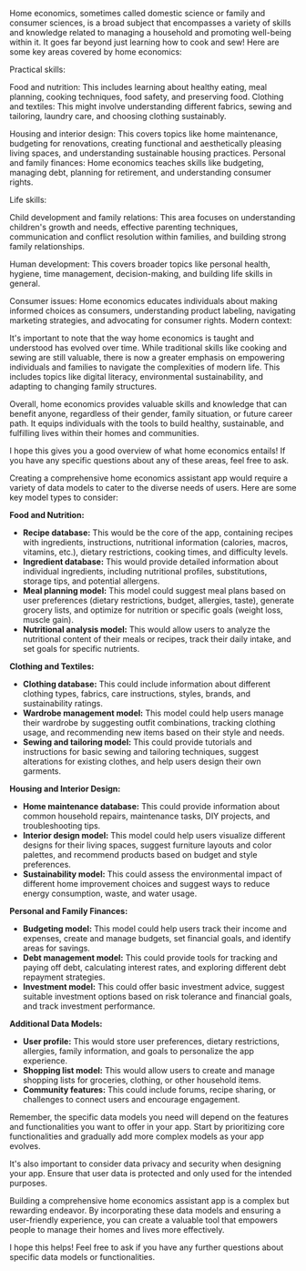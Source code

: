 Home economics, sometimes called domestic science or family and consumer sciences, is a broad subject that encompasses a variety of skills and knowledge related to managing a household and promoting well-being within it. It goes far beyond just learning how to cook and sew! Here are some key areas covered by home economics:

Practical skills:

Food and nutrition: This includes learning about healthy eating, meal planning, cooking techniques, food safety, and preserving food.
Clothing and textiles: This might involve understanding different fabrics, sewing and tailoring, laundry care, and choosing clothing sustainably.

Housing and interior design: This covers topics like home maintenance, budgeting for renovations, creating functional and aesthetically pleasing living spaces, and understanding sustainable housing practices.
Personal and family finances: Home economics teaches skills like budgeting, managing debt, planning for retirement, and understanding consumer rights.

Life skills:

Child development and family relations: This area focuses on understanding children's growth and needs, effective parenting techniques, communication and conflict resolution within families, and building strong family relationships.

Human development: This covers broader topics like personal health, hygiene, time management, decision-making, and building life skills in general.

Consumer issues: Home economics educates individuals about making informed choices as consumers, understanding product labeling, navigating marketing strategies, and advocating for consumer rights.
Modern context:

It's important to note that the way home economics is taught and understood has evolved over time. While traditional skills like cooking and sewing are still valuable, there is now a greater emphasis on empowering individuals and families to navigate the complexities of modern life. This includes topics like digital literacy, environmental sustainability, and adapting to changing family structures.

Overall, home economics provides valuable skills and knowledge that can benefit anyone, regardless of their gender, family situation, or future career path. It equips individuals with the tools to build healthy, sustainable, and fulfilling lives within their homes and communities.

I hope this gives you a good overview of what home economics entails! If you have any specific questions about any of these areas, feel free to ask.

Creating a comprehensive home economics assistant app would require a variety of data models to cater to the diverse needs of users. Here are some key model types to consider:

**Food and Nutrition:**

* **Recipe database:** This would be the core of the app, containing recipes with ingredients, instructions, nutritional information (calories, macros, vitamins, etc.), dietary restrictions, cooking times, and difficulty levels. 
* **Ingredient database:** This would provide detailed information about individual ingredients, including nutritional profiles, substitutions, storage tips, and potential allergens.
* **Meal planning model:** This model could suggest meal plans based on user preferences (dietary restrictions, budget, allergies, taste), generate grocery lists, and optimize for nutrition or specific goals (weight loss, muscle gain).
* **Nutritional analysis model:** This would allow users to analyze the nutritional content of their meals or recipes, track their daily intake, and set goals for specific nutrients.

**Clothing and Textiles:**

* **Clothing database:** This could include information about different clothing types, fabrics, care instructions, styles, brands, and sustainability ratings.
* **Wardrobe management model:** This model could help users manage their wardrobe by suggesting outfit combinations, tracking clothing usage, and recommending new items based on their style and needs.
* **Sewing and tailoring model:** This could provide tutorials and instructions for basic sewing and tailoring techniques, suggest alterations for existing clothes, and help users design their own garments.

**Housing and Interior Design:**

* **Home maintenance database:** This could provide information about common household repairs, maintenance tasks, DIY projects, and troubleshooting tips.
* **Interior design model:** This model could help users visualize different designs for their living spaces, suggest furniture layouts and color palettes, and recommend products based on budget and style preferences.
* **Sustainability model:** This could assess the environmental impact of different home improvement choices and suggest ways to reduce energy consumption, waste, and water usage.

**Personal and Family Finances:**

* **Budgeting model:** This model could help users track their income and expenses, create and manage budgets, set financial goals, and identify areas for savings.
* **Debt management model:** This could provide tools for tracking and paying off debt, calculating interest rates, and exploring different debt repayment strategies.
* **Investment model:** This could offer basic investment advice, suggest suitable investment options based on risk tolerance and financial goals, and track investment performance.

**Additional Data Models:**

* **User profile:** This would store user preferences, dietary restrictions, allergies, family information, and goals to personalize the app experience.
* **Shopping list model:** This would allow users to create and manage shopping lists for groceries, clothing, or other household items.
* **Community features:** This could include forums, recipe sharing, or challenges to connect users and encourage engagement.

Remember, the specific data models you need will depend on the features and functionalities you want to offer in your app. Start by prioritizing core functionalities and gradually add more complex models as your app evolves. 

It's also important to consider data privacy and security when designing your app. Ensure that user data is protected and only used for the intended purposes.

Building a comprehensive home economics assistant app is a complex but rewarding endeavor. By incorporating these data models and ensuring a user-friendly experience, you can create a valuable tool that empowers people to manage their homes and lives more effectively.

I hope this helps! Feel free to ask if you have any further questions about specific data models or functionalities.

